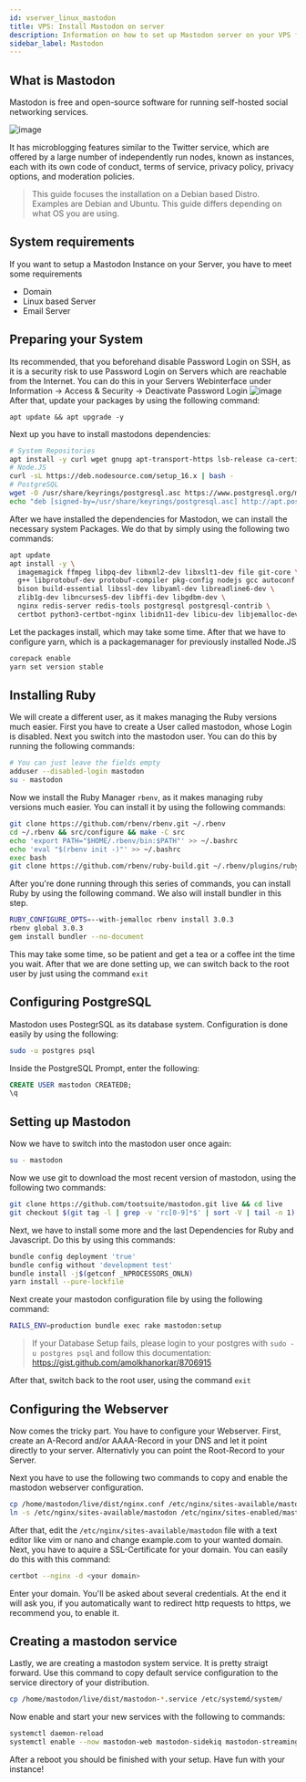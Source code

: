 ```yaml
---
id: vserver_linux_mastodon
title: VPS: Install Mastodon on server
description: Information on how to set up Mastodon server on your VPS from ZAP-Hosting - ZAP-Hosting.com documentation
sidebar_label: Mastodon
---
```


## What is Mastodon
Mastodon is free and open-source software for running self-hosted social networking services.

![image](https://user-images.githubusercontent.com/32127408/207198152-fa6ca1e6-b845-4fd8-83d9-cc4a8fb91f9f.png)

It has microblogging features similar to the Twitter service, which are offered by a large number of independently run nodes, known as instances,
each with its own code of conduct, terms of service, privacy policy, privacy options, and moderation policies.
> This guide focuses the installation on a Debian based Distro. Examples are Debian and Ubuntu. This guide differs depending on what OS you are using.

## System requirements
If you want to setup a Mastodon Instance on your Server, you have to meet some requirements
- Domain
- Linux based Server
- Email Server

## Preparing your System
Its recommended, that you beforehand disable Password Login on SSH, as it is a security risk to use Password Login on Servers which are reachable from the Internet.
You can do this in your Servers Webinterface under Information -> Access & Security -> Deactivate Password Login
![image](https://user-images.githubusercontent.com/32127408/207198356-d36eeb4d-647c-4102-9d09-dcaebd8a29b5.png)
After that, update your packages by using the following command:
```
apt update && apt upgrade -y
```

Next up you have to install mastodons dependencies:
```bash
# System Repositories
apt install -y curl wget gnupg apt-transport-https lsb-release ca-certificates
# Node.JS
curl -sL https://deb.nodesource.com/setup_16.x | bash -
# PostgreSQL
wget -O /usr/share/keyrings/postgresql.asc https://www.postgresql.org/media/keys/ACCC4CF8.asc
echo "deb [signed-by=/usr/share/keyrings/postgresql.asc] http://apt.postgresql.org/pub/repos/apt $(lsb_release -cs)-pgdg main" > /etc/apt/sources.list.d/postgresql.list
```

After we have installed the dependencies for Mastodon, we can install the necessary system Packages. We do that by simply using the following two commands:
```bash
apt update
apt install -y \
  imagemagick ffmpeg libpq-dev libxml2-dev libxslt1-dev file git-core \
  g++ libprotobuf-dev protobuf-compiler pkg-config nodejs gcc autoconf \
  bison build-essential libssl-dev libyaml-dev libreadline6-dev \
  zlib1g-dev libncurses5-dev libffi-dev libgdbm-dev \
  nginx redis-server redis-tools postgresql postgresql-contrib \
  certbot python3-certbot-nginx libidn11-dev libicu-dev libjemalloc-dev
```
Let the packages install, which may take some time. After that we have to configure yarn, which is a packagemanager for previously installed Node.JS
```bash
corepack enable
yarn set version stable
```

## Installing Ruby
We will create a different user, as it makes managing the Ruby versions much easier. First you have to create a User called mastodon, whose Login is disabled. Next you switch into the mastodon user. You can do this by running the following commands:
```bash
# You can just leave the fields empty
adduser --disabled-login mastodon
su - mastodon
```

Now we install the Ruby Manager `rbenv`, as it makes managing ruby versions much easier. You can install it by using the following commands:
```bash
git clone https://github.com/rbenv/rbenv.git ~/.rbenv
cd ~/.rbenv && src/configure && make -C src
echo 'export PATH="$HOME/.rbenv/bin:$PATH"' >> ~/.bashrc
echo 'eval "$(rbenv init -)"' >> ~/.bashrc
exec bash
git clone https://github.com/rbenv/ruby-build.git ~/.rbenv/plugins/ruby-build
```
After you're done running through this series of commands, you can install Ruby by using the following command. We also will install bundler in this step. 
```bash
RUBY_CONFIGURE_OPTS=--with-jemalloc rbenv install 3.0.3
rbenv global 3.0.3
gem install bundler --no-document
```
This may take some time, so be patient and get a tea or a coffee int the time you wait. After that we are done setting up, we can switch back to the root user by just using the command `exit`

## Configuring PostgreSQL
Mastodon uses PostegrSQL as its database system. Configuration is done easily by using the following:
```bash
sudo -u postgres psql
```

Inside the PostgreSQL Prompt, enter the following:
```sql
CREATE USER mastodon CREATEDB;
\q
```

## Setting up Mastodon
Now we have to switch into the mastodon user once again:
```bash
su - mastodon
```
Now we use git to download the most recent version of mastodon, using the following two commands:
```bash
git clone https://github.com/tootsuite/mastodon.git live && cd live
git checkout $(git tag -l | grep -v 'rc[0-9]*$' | sort -V | tail -n 1)
```
Next, we have to install some more and the last Dependencies for Ruby and Javascript. Do this by using this commands:
```bash
bundle config deployment 'true'
bundle config without 'development test'
bundle install -j$(getconf _NPROCESSORS_ONLN)
yarn install --pure-lockfile
```
Next create your mastodon configuration file by using the following command:
```bash
RAILS_ENV=production bundle exec rake mastodon:setup
```
> If your Database Setup fails, please login to your postgres with `sudo -u postgres psql` and follow this documentation: 
> https://gist.github.com/amolkhanorkar/8706915

After that, switch back to the root user, using the command `exit`

## Configuring the Webserver
Now comes the tricky part. You have to configure your Webserver. First, create an A-Record and/or AAAA-Record in your DNS and let it point directly to your server. Alternativly you can point the Root-Record to your Server.

Next you have to use the following two commands to copy and enable the mastodon webserver configuration.
```bash
cp /home/mastodon/live/dist/nginx.conf /etc/nginx/sites-available/mastodon
ln -s /etc/nginx/sites-available/mastodon /etc/nginx/sites-enabled/mastodon
```

After that, edit the `/etc/nginx/sites-available/mastodon` file with a text editor like vim or nano and change example.com to your wanted domain. 
Next, you have to aquire a SSL-Certificate for your domain. You can easily do this with this command: 
```bash
certbot --nginx -d <your domain>
```
Enter your domain. You'll be asked about several credentials. At the end it will ask you, if you automatically want to redirect http requests to https, we recommend you, to enable it.

## Creating a mastodon service
Lastly, we are creating a mastodon system service. It is pretty straigt forward. 
Use this command to copy default service configuration to the service directory of your distribution. 
```sh
cp /home/mastodon/live/dist/mastodon-*.service /etc/systemd/system/
```

Now enable and start your new services with the following to commands:
```sh
systemctl daemon-reload
systemctl enable --now mastodon-web mastodon-sidekiq mastodon-streaming
```

After a reboot you should be finished with your setup. Have fun with your instance!
